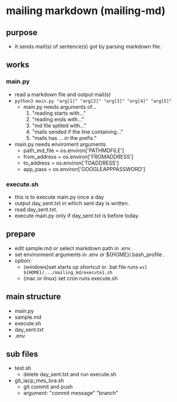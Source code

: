 # mailing markdown (mailing-md)
## purpose
- It sends mail(s) of sentence(s) got by parsing markdown file.

## works
### main.py
- read a markdown file and output mail(s)
- `python3 main.py "arg[1]" "arg[2]" "arg[3]" "arg[4]" "arg[5]"`
  - main.py needs arguments of...
    1. "reading starts with..." 
    2. "reading ends with..." 
    3. "md file splited with..." 
    4. "mails sended if the line containing..." 
    5. "mails has ... in the prefix."
- main.py needs enviroment arguments 
  - path_md_file = os.environ['PATHMDFILE']
  - from_address = os.environ['FROMADDRESS']
  - to_address = os.environ['TOADDRESS']
  - app_pass = os.environ['GOOGLEAPPPASSWORD']

### execute.sh
- this is to execute main.py once a day 
- output day_sent.txt in which sent day is written. 
- read day_sent.txt.
- execute main.py only if day_sent.txt is before today.

## prepare 
- edit sample.md or select markdown path in .env .
- set environment arguments in .env or ${HOME}/.bash_profile .
- option: 
  - (windows)set starts up shortcut or .bat file runs `wsl ${HOME}/.../mailing_md/execute1.sh`
  - (mac or linux) set cron runs execute.sh 

## main structure 
- main.py
- sample.md
- execute.sh
- day_sent.txt
- .env

## sub files 
- test.sh 
  - delete day_sent.txt and run execute.sh 
- git_iacp_mes_bra.sh 
  - git commit and push
  - argument: "commit message" "branch"